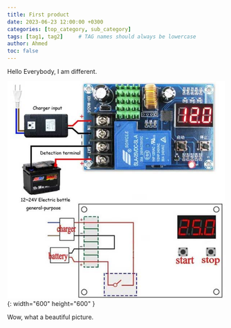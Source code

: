 ```yaml
---
title: First product
date: 2023-06-23 12:00:00 +0300
categories: [top_category, sub_category]
tags: [tag1, tag2]     # TAG names should always be lowercase
author: Ahmed
toc: false
---
```

Hello Everybody, I am different.


![Desktop View](/assets/img/2023-06-23-First_product/kit_hx_m604_1.jpg){: width="600" height="600" }


Wow, what a beautiful picture.